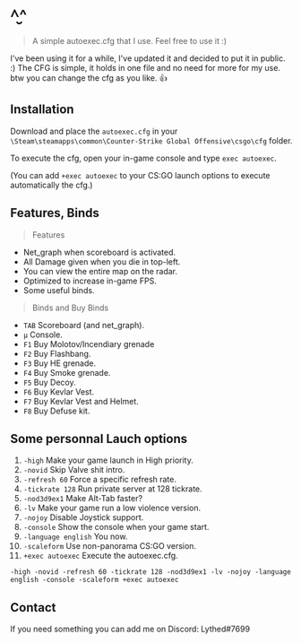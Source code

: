 # ^̮^
> A simple autoexec.cfg that I use. Feel free to use it :)

I've been using it for a while, I've updated it and decided to put it in public. :)
The CFG is simple, it holds in one file and no need for more for my use. btw you can change the cfg as you like. 👍

## Installation

Download and place the `autoexec.cfg` in your `\Steam\steamapps\common\Counter-Strike Global Offensive\csgo\cfg` folder.

To execute the cfg, open your in-game console and type `exec autoexec`.

(You can add `+exec autoexec` to your CS:GO launch options to execute automatically the cfg.)

## Features, Binds
> Features
* Net_graph when scoreboard is activated.
* All Damage given when you die in top-left.
* You can view the entire map on the radar.
* Optimized to increase in-game FPS.
* Some useful binds.

> Binds and Buy Binds
* `TAB` Scoreboard (and net_graph).
* `µ` Console.
* `F1` Buy Molotov/Incendiary grenade
* `F2` Buy Flashbang.
* `F3` Buy HE grenade.
* `F4` Buy Smoke grenade.
* `F5` Buy Decoy.
* `F6` Buy Kevlar Vest.
* `F7` Buy Kevlar Vest and Helmet.
* `F8` Buy Defuse kit.

## Some personnal Lauch options
1. `-high` Make your game launch in High priority.
2. `-novid` Skip Valve shit intro.
3. `-refresh 60` Force a specific refresh rate.
4. `-tickrate 128` Run private server at 128 tickrate.
5. `-nod3d9ex1` Make Alt-Tab faster?
6. `-lv` Make your game run a low violence version.
7. `-nojoy` Disable Joystick support.
8. `-console` Show the console when your game start.
9. `-language english` You now.
10. `-scaleform` Use non-panorama CS:GO version.
11. `+exec autoexec` Execute the autoexec.cfg.

`-high -novid -refresh 60 -tickrate 128 -nod3d9ex1 -lv -nojoy -language english -console -scaleform +exec autoexec`

## Contact

If you need something you can add me on Discord: Lythed#7699


